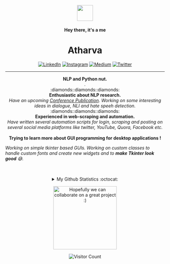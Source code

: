 <p align="center">
<img alt="" src="https://media1.tenor.com/images/e5a6c8fff7422d5a137feade378401ac/tenor.gif?itemid=5530137" width="50px">
</p>
<h4 align="center" font-size:4em"> Hey there, it's a me </h4>
<h1 align="center" font-size:8em"> Atharva </h1>
<!-- <p align="center" ><b>~</b>  <b>~</b></p> -->
<p align="center"><a href="https://www.linkedin.com/in/kashish121" target="_blank"><img alt="LinkedIn" src="https://img.shields.io/badge/linkedin-%230077B5.svg?&style=for-the-badge&logo=linkedin&logoColor=white" /></a> <a href="https://instagram.com/kashish_121" target="_blank"><img alt="Instagram" src="https://img.shields.io/badge/instagram-%23E4405F.svg?&style=for-the-badge&logo=instagram&logoColor=white" /></a> <a href="https://medium.com/@kashish_121" target="_blank"><img alt="Medium" src="https://img.shields.io/badge/medium-%2312100E.svg?&style=for-the-badge&logo=medium&logoColor=white" /></a> <a href="https://twitter.com/kashish_121" target="_blank"><img alt="Twitter" src="https://img.shields.io/badge/twitter-%231DA1F2.svg?&style=for-the-badge&logo=twitter&logoColor=white" /></a>
</p>
<hr>

<p align="center">
  <b>NLP and Python nut.</b><br>
  <i>.</i><br>
  :diamonds::diamonds::diamonds:<br>
<b>Enthusiastic about NLP research.</b><br>
  <i>Have an upcoming <a href="https://arxiv.org/abs/2008.09035">Conference Publication</a>. Working on some interesting ideas in dialogue, NLI and hate speeh detection.</i><br>
    :diamonds::diamonds::diamonds:<br>
<b>Experienced in web-scraping and automation.</b><br>
  <i>Have written several automation scripts for login, scraping and posting on several social media platforms like twitter, YouTube, Quora, Facebook etc.</i><br><br>
<b>Trying to learn more about GUI programming for desktop applications !</b><br>
  <summary><i>Working on simple tkinter based GUIs. Working on custom classes to handle custom fonts and create new widgets and to <b>make Tkinter look good</b> 😅.</i></summary><br><br>
</p>
<!-- <p align="center">
:scroll:  Here's my latest blog: <a href="https://medium.com/@kashish_121/go-green-featuring-github-f8750fbf0729"> GO GREEN feturing GITHUB </a><br>
  <i>Consider giving a clap :smile:.</i><br>
  :book: Incessantly in love with books. Current read: <a href="https://en.wikipedia.org/wiki/Lolita">Lolita</a><br>
 :construction: Cynosure repository these days: <a href="https://github.com/kashish121/PortScanner/">Port Scanner</a><br><br>
 :heavy_check_mark: I am always open to work on new projects. 
  </p> -->
<details align="center">
  <summary>My Github Statistics :octocat:</summary>

  <img alt="My Github Stats" src="https://github-readme-stats.codestackr.vercel.app/api?username=atharva-naik&show_icons=true&hide_border=true&theme=vue" />
  <a href="https://atharva-naik.github.io/">My old website</a>(to be replaced pretty soon)
</details>
<!-- <p align="center">
  Do check my repositories out! Let's discuss if anything interests you. :smile: <br>
  Thank you for dropping by!
  </p> -->
<p align="center">
<img alt="Hopefully we can collaborate on a great project :)" src="https://media.tenor.com/images/4a37815ddbf2e92d8f082ca3a0aa02fb/tenor.gif" width="200px">
</p>

<p align="center">
<img alt="Visitor Count" src="https://profile-counter.glitch.me/atharva-naik/count.svg">
</p>
